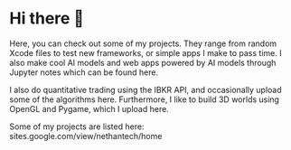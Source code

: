 # Hi there 👋

Here, you can check out some of my projects. They range from random Xcode files
to test new frameworks, or simple apps I make to pass time. I also make cool
AI models and web apps powered by AI models through Jupyter notes which can be 
found here.

I also do quantitative trading using the IBKR API, and occasionally upload some of the algorithms here.
Furthermore, I like to build 3D worlds using OpenGL and Pygame, which I upload here.


Some of my projects are listed here: sites.google.com/view/nethantech/home

